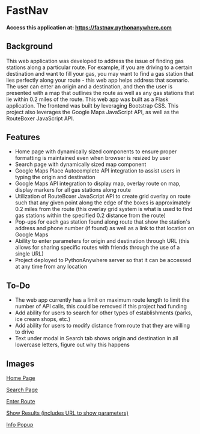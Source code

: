 # FastNav

#### Access this application at: https://fastnav.pythonanywhere.com

## Background

This web application was developed to address the issue of finding gas stations along a particular route. For example, if you are driving to a certain destination and want to fill your gas, you may want to find a gas station that lies perfectly along your route - this web app helps address that scenario. The user can enter an origin and a destination, and then the user is presented with a map that outlines the route as well as any gas stations that lie within 0.2 miles of the route. This web app was built as a Flask application. The frontend was built by leveraging Bootstrap CSS. This project also leverages the Google Maps JavaScript API, as well as the RouteBoxer JavaScript API.

## Features

- Home page with dynamically sized components to ensure proper formatting is maintained even when browser is resized by user
- Search page with dynamically sized map component
- Google Maps Place Autocomplete API integration to assist users in typing the origin and destination
- Google Maps API integration to display map, overlay route on map, display markers for all gas stations along route
- Utilization of RouteBoxer JavaScript API to create grid overlay on route such that any given point along the edge of the boxes is approximately 0.2 miles from the route (this overlay grid system is what is used to find gas stations within the specified 0.2 distance from the route)
- Pop-ups for each gas station found along route that show the station's address and phone number (if found) as well as a link to that location on Google Maps
- Ability to enter parameters for origin and destination through URL (this allows for sharing specific routes with friends through the use of a single URL)
- Project deployed to PythonAnywhere server so that it can be accessed at any time from any location

## To-Do

- The web app currently has a limit on maximum route length to limit the number of API calls, this could be removed if this project had funding
- Add ability for users to search for other types of establishments (parks, ice cream shops, etc.)
- Add ability for users to modify distance from route that they are willing to drive
- Text under modal in Search tab shows origin and destination in all lowercase letters, figure out why this happens

## Images

[Home Page](https://github.com/bhavyapatel2002/FastNav/blob/6bf44015c6af06b8575f1bd959e66a405f7c7b7f/static/screenshots/Home%20Page.png)

[Search Page](https://github.com/bhavyapatel2002/FastNav/blob/6bf44015c6af06b8575f1bd959e66a405f7c7b7f/static/screenshots/Search%20Page.png)

[Enter Route](https://github.com/bhavyapatel2002/FastNav/blob/6bf44015c6af06b8575f1bd959e66a405f7c7b7f/static/screenshots/Enter%20Route.png)

[Show Results (includes URL to show parameters)](https://github.com/bhavyapatel2002/FastNav/blob/6bf44015c6af06b8575f1bd959e66a405f7c7b7f/static/screenshots/Show%20Results.png)

[Info Popup](https://github.com/bhavyapatel2002/FastNav/blob/6bf44015c6af06b8575f1bd959e66a405f7c7b7f/static/screenshots/Info%20Popup.png)
